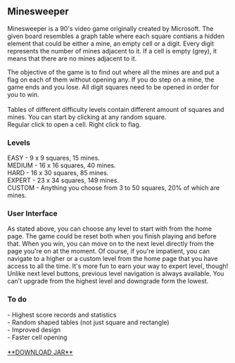 <h2>
  Minesweeper
</h2>

Minesweeper is a 90's video game originally created by Microsoft. The given board resembles a graph table where each square contians a hidden element that could be either a mine,
an empty cell or a digit. Every digit represents the number of mines adjacent to it. If a cell is empty (grey), it means that there are no mines adjacent to it.

The objective of the game is to find out where all the mines are and put a flag on each of them without opening any. If you do step on a mine, the game ends and you lose.
All digit squares need to be opened in order for you to win. <br> <br>
Tables of different difficulty levels contain different amount of squares and mines.
You can start by clicking at any random square. <br>
Regular click to open a cell. Right click to flag.

<h3>
  Levels
</h3>
EASY - 9 x 9 squares, 15 mines. <br>
MEDIUM - 16 x 16 squares, 40 mines. <br>
HARD - 16 x 30 squares, 85 mines. <br>
EXPERT - 23 x 34 squares, 149 mines. <br>
CUSTOM - Anything you choose from 3 to 50 squares, 20% of which are mines. <br> 

<h3>
  User Interface
</h3>
As stated above, you can choose any level to start with from the home page. The game could be reset both when you finish playing and before that. When you win, you can move on to the next level directly from the page you're on at the moment. Of course, if you're impatient, you can navigate to a higher or a custom level from the home page that you have access to all the time. It's more fun to earn your way to expert level, though! <br>
Unlike next level buttons, previous level navigation is always available. You can't upgrade from the highest level and downgrade form the lowest. <br>

<h3>
  To do
</h3>
- Highest score records and statistics <br>
- Random shaped tables (not just square and rectangle) <br>
- Improved design <br>
- Faster cell opening
<br> <br>
<a href="https://github.com/luizasvetoslavova/minesweeper/raw/main/out/artifacts/minesweeper_jar/minesweeper.jar">**DOWNLOAD JAR**</a>
